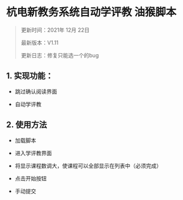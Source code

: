 # 杭电新教务系统自动学评教 油猴脚本

> 更新时间：2021年 12月 22日
>
> 最新版本：V1.11
>
> 更新日志：修复只能选一个的bug
> 

## 1. 实现功能：

- 跳过确认阅读界面

- 自动学评教

## 2. 使用方法

- 加载脚本

- 进入学评教界面

- 将显示课程数调大，使课程可以全部显示在列表中（必须完成）

- 点击开始按钮

- 手动提交
